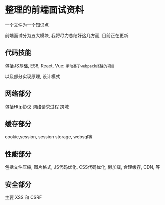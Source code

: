 # 整理的前端面试资料
一个文件为一个知识点

前端面试分为五大模块, 我将尽力总结好这几方面, 目前正在更新

## 代码技能

包括JS基础, ES6, 
React, Vue: `手动基于webpack搭建的项目`

以及部分实现原理, 设计模式

## 网络部分

包括Http协议
网络请求过程
跨域

## 缓存部分

cookie,session, session storage, websql等

## 性能部分

包括文件压缩, 图片格式, JS代码优化, CSS代码优化, 懒加载, 合理缓存, CDN, 等

## 安全部分

主要 XSS 和 CSRF

